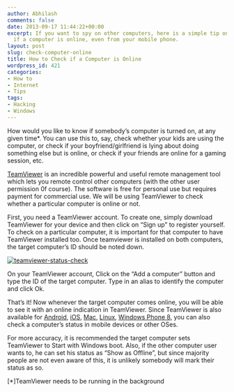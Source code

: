 ```yaml
---
author: Abhilash
comments: false
date: 2013-09-17 11:44:22+00:00
excerpt: If you want to spy on other computers, here is a simple tip on how to check
  if a computer is online, even from your mobile phone.
layout: post
slug: check-computer-online
title: How to Check if a Computer is Online
wordpress_id: 421
categories:
- How to
- Internet
- Tips
tags:
- Hacking
- Windows
---
```


How would you like to know if somebody’s computer is turned on, at any given time*. You can use this to, say, check whether your kids are using the computer, or check if your boyfriend/girlfriend is lying about doing something else but is online, or check if your friends are online for a gaming session, etc.

[TeamViewer](http://www.teamviewer.com/) is an incredible powerful and useful remote management tool which lets you remote control other computers (with the other user permission 0f course). The software is free for personal use but requires payment for commercial use. We will be using TeamViewer to check whether a particular computer is online or not.

First, you need a TeamViewer account. To create one, simply download TeamViewer for your device and then click on “Sign up” to register yourself. To check on a particular computer, it is important for that computer to have TeamViewer installed too. Once teamviewer is installed on both computers, the target computer’s ID should be noted down.

[![teamviewer-status-check](http://img.techcovered.org/tc/teamviewer-status-check_thumb.png)](http://img.techcovered.org/tc/teamviewer-status-check.png)

On your TeamViewer account, Click on the “Add a computer” button and type the ID of the target computer. Type in an alias to identify the computer and click Ok.

That’s it! Now whenever the target computer comes online, you will be able to see it with an online indication in TeamViewer. Since TeamViewer is also available for [Android](https://play.google.com/store/apps/details?id=com.teamviewer.quicksupport.market), [iOS](http://itunes.apple.com/us/app/teamviewer/id357069581?mt=8&uo=6), [Mac](http://www.teamviewer.com/hi/download/mac.aspx), [Linux](http://www.teamviewer.com/hi/download/linux.aspx), [Windows Phone 8](http://www.windowsphone.com/en-in/store/app/teamviewer/afadc741-961a-4677-b490-c1777bdfe9e5), you can also check a computer’s status in mobile devices or other OSes.

For more accuracy, it is recommended the target computer sets TeamViewer to Start with Windows boot. Also, if the other computer user wants to, he can set his status as “Show as Offline”, but since majority people are not even aware of this, it is unlikely somebody will mark their status as so.

[*]TeamViewer needs to be running in the background
